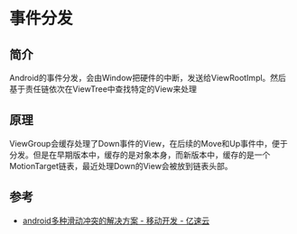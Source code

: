 # 事件分发

## 简介

Android的事件分发，会由Window把硬件的中断，发送给ViewRootImpl。然后基于责任链依次在ViewTree中查找特定的View来处理

## 原理

ViewGroup会缓存处理了Down事件的View，在后续的Move和Up事件中，便于分发。但是在早期版本中，缓存的是对象本身，而新版本中，缓存的是一个MotionTarget链表，最近处理Down的View会被放到链表头部。

## 参考

- [android多种滑动冲突的解决方案 - 移动开发 - 亿速云](https://www.yisu.com/zixun/216908.html)